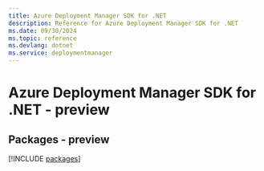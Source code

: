 ```yaml
---
title: Azure Deployment Manager SDK for .NET
description: Reference for Azure Deployment Manager SDK for .NET
ms.date: 09/30/2024
ms.topic: reference
ms.devlang: dotnet
ms.service: deploymentmanager
---
```

# Azure Deployment Manager SDK for .NET - preview
## Packages - preview
[!INCLUDE [packages](deployment-manager-index.md)]